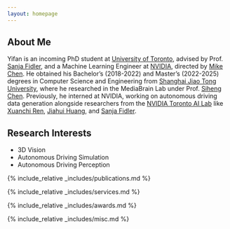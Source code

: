 ```yaml
---
layout: homepage
---
```


## About Me
Yifan is an incoming PhD student at [University of Toronto](https://www.utoronto.ca/), advised by Prof. [Sanja Fidler](https://www.cs.utoronto.ca/~fidler/), and a Machine Learning Engineer at [NVIDIA](https://www.nvidia.com/en-us/), directed by [Mike Chen](https://www.linkedin.com/in/nvidia-mikechen/).
He obtained his Bachelor’s (2018-2022) and Master’s (2022-2025) degrees in Computer Science and Engineering from [Shanghai Jiao Tong University](https://en.sjtu.edu.cn/), where he researched in the MediaBrain Lab under Prof. [Siheng Chen](https://siheng-chen.github.io/).
Previously, he interned at NVIDIA, working on autonomous driving data generation alongside researchers from the [NVIDIA Toronto AI Lab](https://research.nvidia.com/labs/toronto-ai/) like [Xuanchi Ren](https://xuanchiren.com/), [Jiahui Huang](https://huangjh-pub.github.io/), and [Sanja Fidler](https://www.cs.utoronto.ca/~fidler/).

## Research Interests

- 3D Vision
- Autonomous Driving Simulation
- Autonomous Driving Perception

<!-- ## News

- **[Feb. 2020]** Our paper about incremental learning is accepted to CVPR 2020.
- **[Feb. 2020]** We will host the ACM Multimedia Asia 2020 conference in Singapore!
- **[Sept. 2019]** Our paper about few-shot learning is accepted to NeurIPS 2019.
- **[Mar. 2019]** Our paper about few-shot learning is accepted to CVPR 2019. -->

{% include_relative _includes/publications.md %}

{% include_relative _includes/services.md %}

{% include_relative _includes/awards.md %}

{% include_relative _includes/misc.md %}

<br>
<script language="Javascript">
var date = new Date(document.lastModified);
document.write("Last modified: " + date.toLocaleDateString());
</script>
